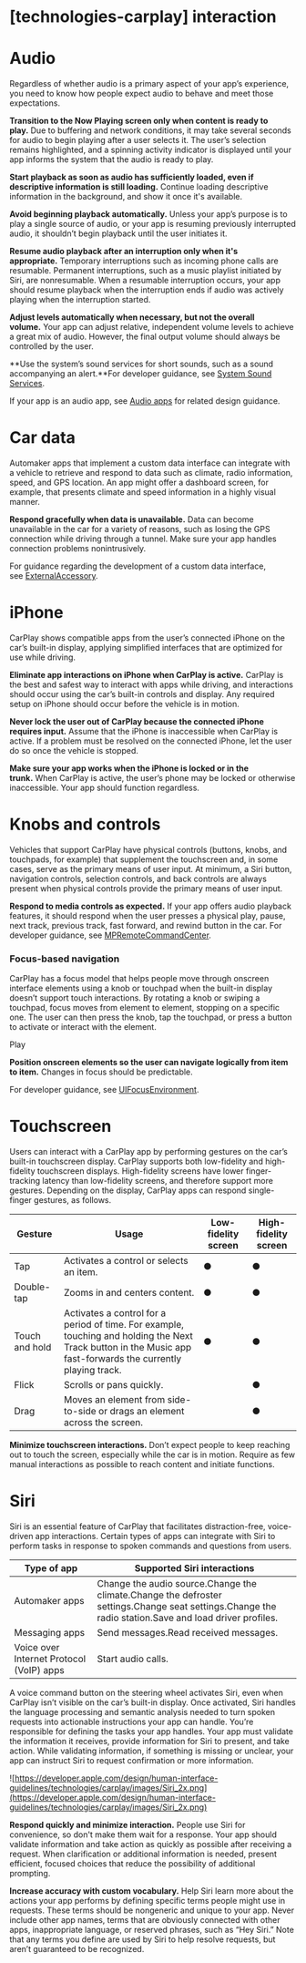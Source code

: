 # **[technologies-carplay] interaction**

# **Audio**

Regardless of whether audio is a primary aspect of your app’s experience, you need to know how people expect audio to behave and meet those expectations.

**Transition to the Now Playing screen only when content is ready to play.** Due to buffering and network conditions, it may take several seconds for audio to begin playing after a user selects it. The user’s selection remains highlighted, and a spinning activity indicator is displayed until your app informs the system that the audio is ready to play.

**Start playback as soon as audio has sufficiently loaded, even if descriptive information is still loading.** Continue loading descriptive information in the background, and show it once it's available.

**Avoid beginning playback automatically.** Unless your app’s purpose is to play a single source of audio, or your app is resuming previously interrupted audio, it shouldn’t begin playback until the user initiates it.

**Resume audio playback after an interruption only when it's appropriate.** Temporary interruptions such as incoming phone calls are resumable. Permanent interruptions, such as a music playlist initiated by Siri, are nonresumable. When a resumable interruption occurs, your app should resume playback when the interruption ends if audio was actively playing when the interruption started.

**Adjust levels automatically when necessary, but not the overall volume.** Your app can adjust relative, independent volume levels to achieve a great mix of audio. However, the final output volume should always be controlled by the user.

**Use the system’s sound services for short sounds, such as a sound accompanying an alert.**For developer guidance, see [System Sound Services](https://developer.apple.com/documentation/audiotoolbox/system_sound_services).

If your app is an audio app, see [Audio apps](https://developer.apple.com/design/human-interface-guidelines/technologies/carplay/introduction#audio-apps) for related design guidance.

# **Car data**

Automaker apps that implement a custom data interface can integrate with a vehicle to retrieve and respond to data such as climate, radio information, speed, and GPS location. An app might offer a dashboard screen, for example, that presents climate and speed information in a highly visual manner.

**Respond gracefully when data is unavailable.** Data can become unavailable in the car for a variety of reasons, such as losing the GPS connection while driving through a tunnel. Make sure your app handles connection problems nonintrusively.

For guidance regarding the development of a custom data interface, see [ExternalAccessory](https://developer.apple.com/documentation/externalaccessory).

# **iPhone**

CarPlay shows compatible apps from the user’s connected iPhone on the car’s built-in display, applying simplified interfaces that are optimized for use while driving.

**Eliminate app interactions on iPhone when CarPlay is active.** CarPlay is the best and safest way to interact with apps while driving, and interactions should occur using the car’s built-in controls and display. Any required setup on iPhone should occur before the vehicle is in motion.

**Never lock the user out of CarPlay because the connected iPhone requires input.** Assume that the iPhone is inaccessible when CarPlay is active. If a problem must be resolved on the connected iPhone, let the user do so once the vehicle is stopped.

**Make sure your app works when the iPhone is locked or in the trunk.** When CarPlay is active, the user’s phone may be locked or otherwise inaccessible. Your app should function regardless.

# **Knobs and controls**

Vehicles that support CarPlay have physical controls (buttons, knobs, and touchpads, for example) that supplement the touchscreen and, in some cases, serve as the primary means of user input. At minimum, a Siri button, navigation controls, selection controls, and back controls are always present when physical controls provide the primary means of user input.

**Respond to media controls as expected.** If your app offers audio playback features, it should respond when the user presses a physical play, pause, next track, previous track, fast forward, and rewind button in the car. For developer guidance, see [MPRemoteCommandCenter](https://developer.apple.com/documentation/mediaplayer/mpremotecommandcenter).

### **Focus-based navigation**

CarPlay has a focus model that helps people move through onscreen interface elements using a knob or touchpad when the built-in display doesn’t support touch interactions. By rotating a knob or swiping a touchpad, focus moves from element to element, stopping on a specific one. The user can then press the knob, tap the touchpad, or press a button to activate or interact with the element.

Play

**Position onscreen elements so the user can navigate logically from item to item.** Changes in focus should be predictable.

For developer guidance, see [UIFocusEnvironment](https://developer.apple.com/documentation/uikit/uifocusenvironment).

# **Touchscreen**

Users can interact with a CarPlay app by performing gestures on the car’s built-in touchscreen display. CarPlay supports both low-fidelity and high-fidelity touchscreen displays. High-fidelity screens have lower finger-tracking latency than low-fidelity screens, and therefore support more gestures. Depending on the display, CarPlay apps can respond single-finger gestures, as follows.

| Gesture | Usage | Low-fidelity screen | High-fidelity screen |
| --- | --- | --- | --- |
| Tap | Activates a control or selects an item. | ● | ● |
| Double-tap | Zooms in and centers content. | ● | ● |
| Touch and hold | Activates a control for a period of time. For example, touching and holding the Next Track button in the Music app fast-forwards the currently playing track. | ● | ● |
| Flick | Scrolls or pans quickly. |  | ● |
| Drag | Moves an element from side-to-side or drags an element across the screen. |  | ● |

**Minimize touchscreen interactions.** Don’t expect people to keep reaching out to touch the screen, especially while the car is in motion. Require as few manual interactions as possible to reach content and initiate functions.

# **Siri**

Siri is an essential feature of CarPlay that facilitates distraction-free, voice-driven app interactions. Certain types of apps can integrate with Siri to perform tasks in response to spoken commands and questions from users.

| Type of app | Supported Siri interactions |
| --- | --- |
| Automaker apps | Change the audio source.Change the climate.Change the defroster settings.Change seat settings.Change the radio station.Save and load driver profiles. |
| Messaging apps | Send messages.Read received messages. |
| Voice over Internet Protocol (VoIP) apps | Start audio calls. |

A voice command button on the steering wheel activates Siri, even when CarPlay isn’t visible on the car’s built-in display. Once activated, Siri handles the language processing and semantic analysis needed to turn spoken requests into actionable instructions your app can handle. You’re responsible for defining the tasks your app handles. Your app must validate the information it receives, provide information for Siri to present, and take action. While validating information, if something is missing or unclear, your app can instruct Siri to request confirmation or more information.

![https://developer.apple.com/design/human-interface-guidelines/technologies/carplay/images/Siri_2x.png](https://developer.apple.com/design/human-interface-guidelines/technologies/carplay/images/Siri_2x.png)

**Respond quickly and minimize interaction.** People use Siri for convenience, so don't make them wait for a response. Your app should validate information and take action as quickly as possible after receiving a request. When clarification or additional information is needed, present efficient, focused choices that reduce the possibility of additional prompting.

**Increase accuracy with custom vocabulary.** Help Siri learn more about the actions your app performs by defining specific terms people might use in requests. These terms should be nongeneric and unique to your app. Never include other app names, terms that are obviously connected with other apps, inappropriate language, or reserved phrases, such as “Hey Siri.” Note that any terms you define are used by Siri to help resolve requests, but aren’t guaranteed to be recognized.